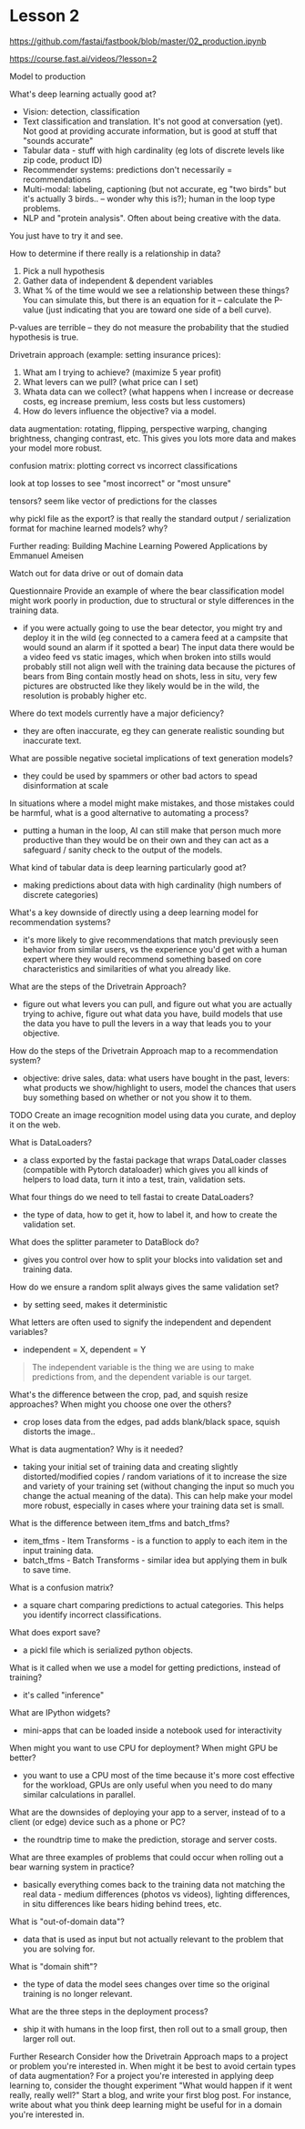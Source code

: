# Lesson 2
https://github.com/fastai/fastbook/blob/master/02_production.ipynb 

https://course.fast.ai/videos/?lesson=2

Model to production 

What's deep learning actually good at? 
- Vision: detection, classification
- Text classification and translation. It's not good at conversation (yet). Not good at providing accurate information, but is good at stuff that "sounds accurate" 
- Tabular data - stuff with high cardinality (eg lots of discrete levels like zip code, product ID)
- Recommender systems: predictions don't necessarily = recommendations 
- Multi-modal: labeling, captioning (but not accurate, eg "two birds" but it's actually 3 birds.. – wonder why this is?); human in the loop type problems. 
- NLP and "protein analysis". Often about being creative with the data. 

You just have to try it and see. 

How to determine if there really is a relationship in data?

1. Pick a null hypothesis
2. Gather data of independent & dependent variables 
3. What % of the time would we see a relationship between these things? You can simulate this, but there is an equation for it – calculate the P-value (just indicating that you are toward one side of a bell curve). 

P-values are terrible – they do not measure the probability that the studied hypothesis is true. 

Drivetrain approach (example: setting insurance prices): 

1. What am I trying to achieve? (maximize 5 year profit)
2. What levers can we pull? (what price can I set)
3. Whata data can we collect? (what happens when I increase or decrease costs, eg increase premium, less costs but less customers)
4. How do levers influence the objective? via a model.

data augmentation: rotating, flipping, perspective warping, changing brightness, changing contrast, etc. This gives you lots more data and makes your model more robust. 

confusion matrix: plotting correct vs incorrect classifications 

look at top losses to see "most incorrect" or "most unsure"

tensors? seem like vector of predictions for the classes 

why pickl file as the export? is that really the standard output / serialization format for machine learned models? why?

Further reading: Building Machine Learning Powered Applications by Emmanuel Ameisen 

Watch out for data drive or out of domain data 

Questionnaire
Provide an example of where the bear classification model might work poorly in production, due to structural or style differences in the training data.

- if you were actually going to use the bear detector, you might try and deploy it in the wild (eg connected to a camera feed at a campsite that would sound an alarm if it spotted a bear) The input data there would be a video feed vs static images, which when broken into stills would probably still not align well with the training data because the pictures of bears from Bing contain mostly head on shots, less in situ, very few pictures are obstructed like they likely would be in the wild, the resolution is probably higher etc. 

Where do text models currently have a major deficiency?

- they are often inaccurate, eg they can generate realistic sounding but inaccurate text. 

What are possible negative societal implications of text generation models?

- they could be used by spammers or other bad actors to spead disinformation at scale

In situations where a model might make mistakes, and those mistakes could be harmful, what is a good alternative to automating a process?

- putting a human in the loop, AI can still make that person much more productive than they would be on their own and they can act as a safeguard / sanity check to the output of the models. 

What kind of tabular data is deep learning particularly good at?

- making predictions about data with high cardinality (high numbers of discrete categories) 

What's a key downside of directly using a deep learning model for recommendation systems?

- it's more likely to give recommendations that match previously seen behavior from similar users, vs the experience you'd get with a human expert where they would recommend something based on core characteristics and similarities of what you already like.

What are the steps of the Drivetrain Approach?

- figure out what levers you can pull, and figure out what you are actually trying to achive, figure out what data you have, build models that use the data you have to pull the levers in a way that leads you to your objective. 

How do the steps of the Drivetrain Approach map to a recommendation system?

- objective: drive sales, data: what users have bought in the past, levers: what products we show/highlight to users, model the chances that users buy something based on whether or not you show it to them. 

TODO Create an image recognition model using data you curate, and deploy it on the web.

What is DataLoaders?

- a class exported by the fastai package that wraps DataLoader classes (compatible with Pytorch dataloader) which gives you all kinds of helpers to load data, turn it into a test, train, validation sets. 

What four things do we need to tell fastai to create DataLoaders?

- the type of data, how to get it, how to label it, and how to create the validation set. 

What does the splitter parameter to DataBlock do?

- gives you control over how to split your blocks into validation set and training data. 

How do we ensure a random split always gives the same validation set?

- by setting seed, makes it deterministic

What letters are often used to signify the independent and dependent variables?

- independent = X, dependent = Y
> The independent variable is the thing we are using to make predictions from, and the dependent variable is our target. 

What's the difference between the crop, pad, and squish resize approaches? When might you choose one over the others?

- crop loses data from the edges, pad adds blank/black space, squish distorts the image.. 

What is data augmentation? Why is it needed?

- taking your initial set of training data and creating slightly distorted/modified copies / random variations of it to increase the size and variety of your training set (without changing the input so much you change the actual meaning of the data). This can help make your model more robust, especially in cases where your training data set is small. 

What is the difference between item_tfms and batch_tfms?

- item_tfms - Item Transforms - is a function to apply to each item in the input training data. 
- batch_tfms - Batch Transforms - similar idea but applying them in bulk to save time. 

What is a confusion matrix?

- a square chart comparing predictions to actual categories. This helps you identify incorrect classifications. 

What does export save?

- a pickl file which is serialized python objects. 

What is it called when we use a model for getting predictions, instead of training?

- it's called "inference" 

What are IPython widgets?

- mini-apps that can be loaded inside a notebook used for interactivity

When might you want to use CPU for deployment? When might GPU be better?

- you want to use a CPU most of the time because it's more cost effective for the workload, GPUs are only useful when you need to do many similar calculations in parallel. 

What are the downsides of deploying your app to a server, instead of to a client (or edge) device such as a phone or PC?

- the roundtrip time to make the prediction, storage and server costs. 

What are three examples of problems that could occur when rolling out a bear warning system in practice?

- basically everything comes back to the training data not matching the real data - medium differences (photos vs videos), lighting differences, in situ differences like bears hiding behind trees, etc. 

What is "out-of-domain data"?

- data that is used as input but not actually relevant to the problem that you are solving for. 

What is "domain shift"?

- the type of data the model sees changes over time so the original training is no longer relevant. 

What are the three steps in the deployment process?

- ship it with humans in the loop first, then roll out to a small group, then larger roll out. 

Further Research
Consider how the Drivetrain Approach maps to a project or problem you're interested in.
When might it be best to avoid certain types of data augmentation?
For a project you're interested in applying deep learning to, consider the thought experiment "What would happen if it went really, really well?"
Start a blog, and write your first blog post. For instance, write about what you think deep learning might be useful for in a domain you're interested in.
